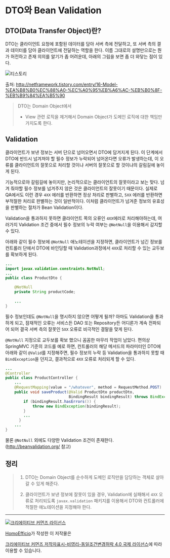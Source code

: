 # DTO와 Bean Validation

## DTO(Data Transfer Object)란?
DTO는 클라이언트 요청에 포함된 데이터를 담아 서버 측에 전달하고, 또 서버 측의 결과 데이터를 담아 클라이언트에 전달하는 역할을 한다. 이름 그대로의 설명만으로는 뭔가 허전하고 존재 의의를 알기가 좀 어려운데, 아래의 그림을 보면 좀 더 와닿는 점이 있다.

![티스토리](http://cfile25.uf.tistory.com/image/210EBB3C523001D029D7DD)

출처: http://netframework.tistory.com/entry/16-Model-%EA%B8%B0%EC%88%A0-%EC%A0%95%EB%A6%AC-%EB%B0%8F-%EB%B9%84%EA%B5%90

>DTO는 Domain Object에서 
>- View 관련 로직을 제거해서 Domain Object가 도메인 로직에 대한 책임만 가지도록 한다. 

## Validation

클라이언트가 보낸 정보는 서버 단으로 넘어오면서 DTO에 담겨지게 된다. 이 단계에서 DTO에 반드시 넘겨져야 할 필수 정보가 누락되어 넘어온다면 오류가 발생하는데, 이 오류를 클라이언트의 잘못으로 처리할 것이냐 서버의 잘못으로 할 것이냐의 갈림길에 놓이게 된다.

기능적으로야 갈림길에 놓이지만, 논리적으로는 클라이언트의 잘못이라고 보는 맞다. 넘겨 줘야할 필수 정보를 넘겨주지 않은 것은 클라이언트의 잘못이기 때문이다. 실제로 QA에서도 이런 경우 `4XX` 에러를 반환하면 정상 처리로 판별하고, `5XX` 에러를 반환하면 부적절한 처리로 판별하는 것이 일반적이다. 이처럼 클라이언트가 넘겨준 정보의 유효성을 판별하는 절차가 Bean Validation이다. 

Validation을 통과하지 못하면 클라이언트 쪽의 오류인 `4XX`에러로 처리해야하는데, 여러가지 Validation 조건 중에서 필수 정보의 누락 여부는 `@NotNull`을 이용해서 감지할 수 있다.

아래와 같이 필수 정보에 `@NotNull` 애노테이션을 지정하면, 클라이언트가 넘긴 정보를 컨트롤러 단에서 DTO에 바인딩할 때 Validation과정에서 `4XX`로 처리할 수 있는 교두보를 확보하게 된다.

```java
...
import javax.validation.constraints.NotNull;
...
public class ProductDto {

	@NotNull
	private String productCode;
    
	...
}
```
필수 정보인데도 `@NotNull`을 명시하지 않으면 어떻게 될까? 아마도 Validation을 통과하게 되고, 잠재적인 오류는 서비스든 DAO 또는 Repository든 어디론가 계속 전파되어 되어 결국 서버 측의 잘못인 `5XX` 오류로 비극적인 결말을 맞게 된다.

`@NotNull` 지정으로 교두보를 확보 했으니 꼼꼼한 마무리 작업이 남았다. 편의상 SpringMVC 기준의 코드를 예로 하면, 컨트롤러의 해당 메서드의 파라미터인 DTO에 아래와 같이 `@Valid`를 지정해주면, 필수 정보의 누락 등 Validation을 통과하지 못할 때 `BindException`을 던지고, 결과적으로 `4XX` 오류로 처리되게 할 수 있다.

```java
...
@Controller
public class ProductController {
	...
	@RequestMapping(value = "/whatever", method = RequestMethod.POST)
	public void saveProduct(@Valid ProductDto productDto,
    						BindingResult bindingResult) throws BindException {
        if (bindingResult.hasErrors()) {
            throw new BindException(bindingResult);
        }
        ...
	  }
    ...
}
```

물론 `@NotNull` 외에도 다양한 Validation 조건이 존재한다.(http://beanvalidation.org/ 참고)

## 정리

>1. DTO는 Domain Object를 순수하게 도메인 로직만을 담당하는 객체로 살아갈 수 있게 해준다.
>
>1. 클라이언트가 보낸 정보에 잘못이 있을 경우, Validation에 실패해서 `4XX` 오류로 처리되도록 `javax.validation` 패키지를 이용해서 DTO와 컨트롤러에 적절한 애노테이션을 지정해야 한다.

----
<a rel="license" href="http://creativecommons.org/licenses/by-nc-sa/4.0/"><img alt="크리에이티브 커먼즈 라이선스" style="border-width:0" src="https://i.creativecommons.org/l/by-nc-sa/4.0/88x31.png" /></a>

<a href='https://www.facebook.com/hanmomhanda' target='_blank'>HomoEfficio</a>가 작성한 이 저작물은

<a rel="license" href="http://creativecommons.org/licenses/by-nc-sa/4.0/">크리에이티브 커먼즈 저작자표시-비영리-동일조건변경허락 4.0 국제 라이선스</a>에 따라 이용할 수 있습니다.

